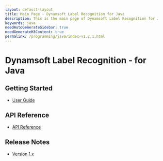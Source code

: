 ```yaml
---
layout: default-layout
title: Main Page - Dynamsoft Label Recognition for Java
description: This is the main page of Dynamsoft Label Recognition for Java Language.
keywords: java
needAutoGenerateSidebar: true
needGenerateH3Content: true
permalink: /programming/java/index-v1.2.1.html
---
```


# Dynamsoft Label Recognition - for Java

## Getting Started

- [User Guide](user-guide.html)

## API Reference

- [API Reference](api-reference/index.html)

## Release Notes

- [Version 1.x](release-notes/java-1.html)
